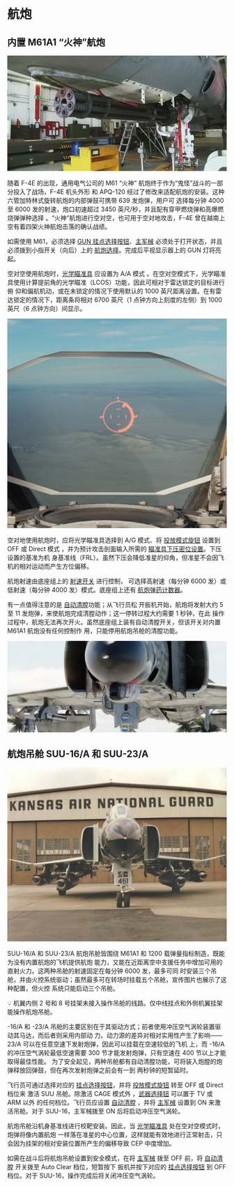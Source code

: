 # 航炮

## 内置 M61A1 “火神”航炮

![m61](../img/m61.jpg)

随着 F-4E 的出现，通用电气公司的 M61 “火神” 航炮终于作为“鬼怪”战斗的一部分投入了战场，F-4E 机头外形
和 APQ-120 经过了修改来适配航炮的安装。这种六管加特林式旋转航炮的内部弹鼓可携带 639 发炮弹，用户可
选择每分钟 4000 至 6000 发的射速，炮口初速超过 3450 英尺/秒，并且配有穿甲燃烧弹和高爆燃烧弹弹种选择
。“火神”航炮进行空对空，也可用于空对地攻击，F-4E 曾在越南上空有着四架火神航炮击落的确认战绩。

如需使用 M61，必须选择
[GUN 挂点选择按钮](../cockpit/pilot/weapon_management.md#station-select-buttons)、[主军械](../cockpit/pilot/weapon_management.md#master-arm-switch)
必须处于打开状态，并且必须拨到小指开关（向后）上的
[航炮选择](../cockpit/pilot/weapon_management.md#head-up-display-indicators)。完成后平视显示器上的
GUN 灯将亮起。

空对空使用航炮时，[光学瞄准具](../cockpit/pilot/dscg_controls.md#sight-mode-knob) 应设置为 A/A 模式
。在空对空模式下，光学瞄准具使用计算提前角的光学瞄准（LCOS）功能，因此可相对于雷达锁定的目标进行俯
仰和偏航机动，或在未锁定的情况下使用默认的 1000 英尺距离设置。在有雷达锁定的情况下，距离条将相对
6700 英尺（1 点钟方向上刻度的左侧）到 1000 英尺（6 点钟方向）间显示。

![radar_gun_lock](../img/radar_gun_lock.jpg)

空对地使用航炮时，应将光学瞄准具选择到 A/G 模式、将
[投放模式旋钮](../cockpit/pilot/weapon_management.md#delivery-mode-knob) 设置到 OFF 或 Direct 模式
，并为预计攻击剖面输入所需的
[瞄准具下压密位设置](../cockpit/pilot/dscg_controls.md#reticle-depression-knob)。下压设置的基准为机
身基准线（FRL）。虽然下压会降低准星的仰角，但准星不会因飞机的相对运动而产生方位偏移。

航炮射速由底座组上的 [射速开关](../cockpit/pilot/pedestal_group.md#rate-of-fire-switch) 进行控制，
可选择高射速（每分钟 6000 发）或低射速（每分钟 4000 发）模式。底座组上还有
[航炮弹药计数器](../cockpit/pilot/pedestal_group.md#rounds-remaining-indicator)。

有一点值得注意的是 [自动清膛](../cockpit/pilot/pedestal_group.md#auto-clear-switch)功能；从飞行员松
开扳机开始，航炮将发射大约 5 至 11 发炮弹，来使航炮完成清膛动作；这一停转过程大约需要 1 秒钟，在此
操作过程中，航炮无法再次开火。虽然底座组上装有自动清膛开关，但该开关对内置 M61A1 航炮没有任何控制作
用，只能停用航炮吊舱的清膛功能。

![ext_gun_door_open](../img/ext_f4_gun.jpg)

## 航炮吊舱 SUU-16/A 和 SUU-23/A

![SUU pods](../img/suupods.jpg)

SUU-16/A 和 SUU-23/A 航炮吊舱皆围绕 M61A1 和 1200 载弹量指标制造，既能为没有内置航炮的飞机提供航炮
能力，又能在近距离空中支援任务中增加可用的直射火力。这两种吊舱的射速固定在每分钟 6000 发，最多可同
时安装三个吊舱，并由火控系统驱动；虽然最多可在转场时挂载五个吊舱，宣传图片也展示了这种配置，但火控
系统只能启动三个吊舱。

💡 机翼内侧 2 号和 8 号挂架未接入操作吊舱的线路。仅中线挂点和外侧机翼挂架能操作航炮吊舱。

-16/A 和 -23/A 吊舱的主要区别在于其驱动方式；前者使用冲压空气涡轮装置驱动其马达，而后者则采用内部动
力。动力源的差异对相对实用性产生了影响——23/A 可以在任意空速下发射炮弹，因此可以挂载在空速较低的飞机
上，而 -16/A 的冲压空气涡轮最低空速需要 300 节才能发射炮弹，只有空速在 400 节以上才能取得最佳性能。
为了安全起见，两种吊舱都有自动清膛功能，可将装入炮膛的炮弹释放回弹鼓，但在再次发射炮弹之前会有一到
两秒钟的短暂延时。

飞行员可通过选择对应的
[挂点选择按钮](../cockpit/pilot/weapon_management.md#station-select-buttons)，并将
[投放模式旋钮](../cockpit/pilot/weapon_management.md#delivery-mode-knob) 转至 OFF 或 Direct 档位来
激活 SUU 吊舱。除激活 CAGE 模式外
，[武器选择钮](../cockpit/pilot/weapon_management.md#weapon-selector-knob) 可以置于 TV 或 ARM 以外
的任何档位。飞行员应设置 [自动清膛](../cockpit/pilot/pedestal_group.md#auto-clear-switch) ，并将
[主军械](../cockpit/pilot/weapon_management.md#master-arm-switch) 设置到 ON 来激活吊舱。对于
SUU-16，主军械拨至 ON 后将启动冲压空气涡轮。

航炮吊舱沿机身基准线进行校靶安装。因此，当
[光学瞄准具](../cockpit/pilot/dscg_controls.md#sight-mode-knob) 处在空对空模式时，炮弹将像内置航炮
一样落在准星的中心位置，这样就能有效地进行正常射击，只会因为挂架的相对安装位置所产生的偏移导致 CEP
中度增加。

如需在战斗后将航炮吊舱设置到安全模式，在将
[主军械](../cockpit/pilot/weapon_management.md#master-arm-switch) 拨至 OFF 前，将
[自动清膛](../cockpit/pilot/pedestal_group.md#auto-clear-switch) 开关拨至 Auto Clear 档位，短暂按下
扳机并按下对应的 [挂点选择按钮](../cockpit/pilot/weapon_management.md#station-select-buttons) 到
OFF 档位。对于 SUU-16，操作完成后将关闭冲压空气涡轮。
